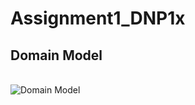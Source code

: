 # Assignment1_DNP1x

## Domain Model
<br>
<img src="https://github.com/user-attachments/assets/77c41c4d-235e-4682-b398-9552c65305cf" alt="Domain Model">

